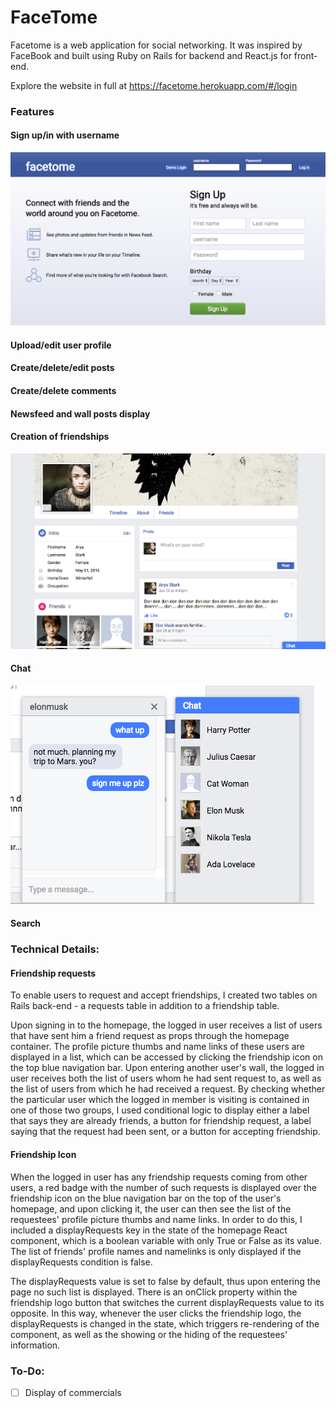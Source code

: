 # FaceTome

Facetome is a web application for social networking. It was inspired by FaceBook and built using Ruby on Rails for backend and React.js for front-end.

Explore the website in full at https://facetome.herokuapp.com/#/login


### Features
#### Sign up/in with username
![alt text](https://github.com/kevinghst/facetome/blob/master/docs/production%20images/login.jpg)

#### Upload/edit user profile
#### Create/delete/edit posts
#### Create/delete comments
#### Newsfeed and wall posts display
#### Creation of friendships
![alt text](https://github.com/kevinghst/facetome/blob/master/docs/production%20images/wallpic.png)

#### Chat
![alt text](https://github.com/kevinghst/facetome/blob/master/docs/production%20images/chat.png)

#### Search


### Technical Details:
#### Friendship requests


To enable users to request and accept friendships, I created two tables on Rails back-end - a requests table in addition to a friendship table.


Upon signing in to the homepage, the logged in user receives a list of users that have sent him a friend request as props through the homepage container. The profile picture thumbs and name links of these users are displayed in a list, which can be accessed by clicking the friendship icon on the top blue navigation bar.
Upon entering another user's wall, the logged in user receives both the list of users whom he had sent request to, as well as the list of users from which he had received a request. By checking whether the particular user which the logged in member is visiting is contained in one of those two groups, I used conditional logic to display either a label that says they are already friends, a button for friendship request, a label saying that the request had been sent, or a button for accepting friendship.

#### Friendship Icon


When the logged in user has any friendship requests coming from other users, a red badge with the number of such requests is displayed over the friendship icon on the blue navigation bar on the top of the user's homepage, and upon clicking it, the user can then see the list of the requestees' profile picture thumbs and name links.
In order to do this, I included a displayRequests key in the state of the homepage React component, which is a boolean variable with only True or False as its value. The list of friends' profile names and namelinks is only displayed if the displayRequests condition is false.


The displayRequests value is set to false by default, thus upon entering the page no such list is displayed. There is an onClick property within the friendship logo button that switches the current displayRequests value to its opposite. In this way, whenever the user clicks the friendship logo, the displayRequests is changed in the state, which triggers re-rendering of the component, as well as the showing or the hiding of the requestees' information.


### To-Do:
- [ ] Display of commercials
